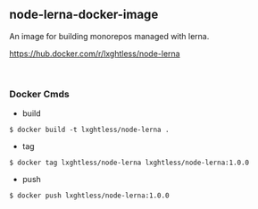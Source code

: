 ## node-lerna-docker-image

An image for building monorepos managed with lerna.

https://hub.docker.com/r/lxghtless/node-lerna

<br/>

### Docker Cmds

- build

```shell
$ docker build -t lxghtless/node-lerna .
```

- tag

```shell
$ docker tag lxghtless/node-lerna lxghtless/node-lerna:1.0.0
```

- push

```shell
$ docker push lxghtless/node-lerna:1.0.0
```
